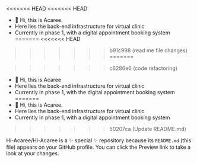<<<<<<< HEAD
<<<<<<< HEAD

- 👋 Hi, this is Acaree.
- Here lies the back-end infrastructure for virtual clinic
- Currently in phase 1, with a digital appointment booking system
=======
<<<<<<< HEAD
>>>>>>> b91c998 (read me file changes)
=======

>>>>>>> c6286e6 (code refactoring)
- 👋 Hi, this is Acaree
- Here lies the back-end infrastructure for virtual clinic
- Currently in phase 1, with the digital appointment booking system
=======
- 👋 Hi, this is Acaree.
- Here lies the back-end infrastructure for virtual clinic
- Currently in phase 1, with a digital appointment booking system
>>>>>>> 50207ca (Update README.md)

Hi-Acaree/Hi-Acaree is a ✨ special ✨ repository because its `README.md` (this file) appears on your GitHub profile.
You can click the Preview link to take a look at your changes.
